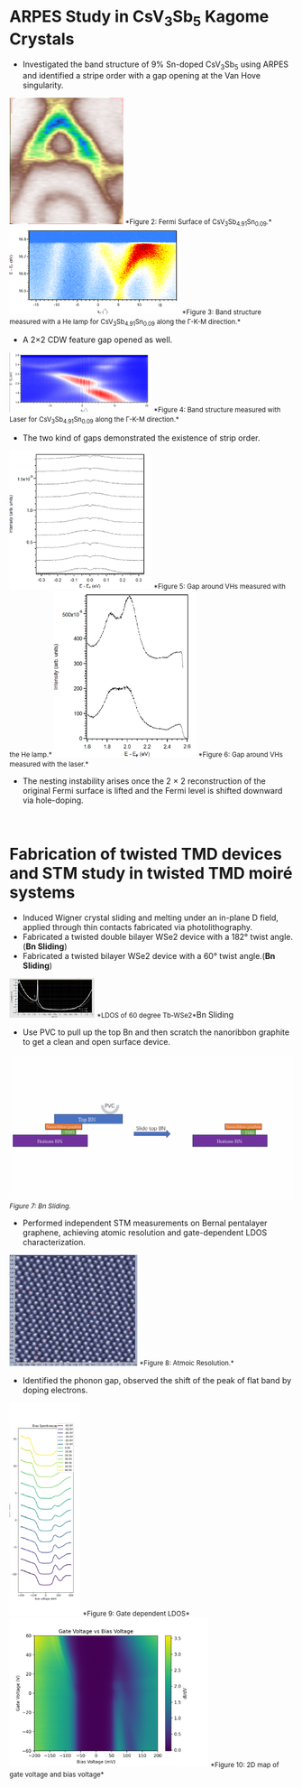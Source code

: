 # ARPES Study in CsV<sub>3</sub>Sb<sub>5</sub> Kagome Crystals
- Investigated the band structure of 9% Sn-doped CsV<sub>3</sub>Sb<sub>5</sub> using ARPES and identified a stripe order with a gap opening at the Van Hove singularity.

<img src="static/assets/img/FermiSurface.png" alt="Figure 2" width="40%" />
<small>*Figure 2: Fermi Surface of CsV<sub>3</sub>Sb<sub>4.91</sub>Sn<sub>0.09</sub>.*</small>

<img src="static/assets/img/1.PNG" alt="Figure 3" width="60%" />
<small>*Figure 3: Band structure measured with a He lamp for CsV<sub>3</sub>Sb<sub>4.91</sub>Sn<sub>0.09</sub> along the Γ-K-M direction.*</small>

- A 2×2 CDW feature gap opened as well.

<img src="static/assets/img/2.PNG" alt="Figure 4" width="50%" />
<small>*Figure 4: Band structure measured with Laser for CsV<sub>3</sub>Sb<sub>4.91</sub>Sn<sub>0.09</sub> along the Γ-K-M direction.*</small>

- The two kind of gaps demonstrated the existence of strip order.

<img src="static/assets/img/3.PNG" alt="Figure 5" width="50%" />
<small>*Figure 5: Gap around VHs measured with the He lamp.*</small>

<img src="static/assets/img/4.PNG" alt="Figure 6" width="50%" />
<small>*Figure 6: Gap around VHs measured with the laser.*</small>

- The nesting instability arises once the 2 × 2 reconstruction of the original Fermi surface is lifted and the Fermi level is shifted downward via hole-doping.<br>

<br>

# Fabrication of twisted TMD devices and STM study in twisted TMD moiré systems
- Induced Wigner crystal sliding and melting under an in-plane D field, applied through thin contacts fabricated via photolithography.
- Fabricated a twisted double bilayer WSe2 device with a 182° twist angle.(<strong>Bn Sliding</strong>)
- Fabricated a twisted bilayer WSe2 device with a 60° twist angle.(<strong>Bn Sliding</strong>)
<img src="static/assets/img/WSe2.png" width="30%" />
<small>*LDOS of 60 degree Tb-WSe2*</small

#### Bn Sliding
- Use PVC to pull up the top Bn and then scratch the nanoribbon graphite to get a clean and open surface device.

![figure 7](static/assets/img/BnSliding.png)
<small>*Figure 7: Bn Sliding.*</small>

- Performed independent STM measurements on Bernal pentalayer graphene, achieving atomic resolution and gate-dependent LDOS characterization.

<img src="static/assets/img/AR.png" alt="Figure 8" width="45%" />
<small>*Figure 8: Atmoic Resolution.*</small>

- Identified the phonon gap, observed the shift of the peak of flat band by doping electrons.

<img src="static/assets/img/GD.png" alt="Figure 9" width="25%" />
<small>*Figure 9: Gate dependent LDOS*</small>

<img src="static/assets/img/2D.png" alt="Figure 10" width="70%" />
<small>*Figure 10: 2D map of gate voltage and bias voltage*</small>
